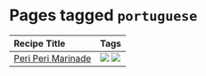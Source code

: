 # Pages tagged `portuguese`

|Recipe Title|Tags
|:---|:---|
|[Peri Peri Marinade](../recipes/periperimarinade.md)|[![](https://img.shields.io/badge/tag-portuguese-f53bfe)](../tags/portuguese.md) [![](https://img.shields.io/badge/tag-vegan-95446)](../tags/vegan.md)|